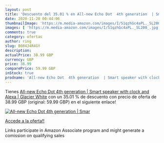 ```yaml
---
layout: post
title: 'Descuento del 35.01 % en All-new Echo Dot  4th generation  | Smar'
date: 2020-11-20 00:44:06
thumbnailImage: 'https://m.media-amazon.com/images/I/51qzhGc4aPL._SL200_.jpg'
images: [ 'https://m.media-amazon.com/images/I/51qzhGc4aPL._SL200_.jpg' ]
comments: true
category: ofertas
author: ring
slug: B084J4R4GY
description:
actualPrice: 38.99 GBP
currency: GBP
price: 38.99
comparePrice: 59.99 GBP
inStock: true
prodname: 'All-new Echo Dot  4th generation  | Smart speaker with clock and Alexa | Glacier White'
---
```


Tienes [All-new Echo Dot  4th generation  | Smart speaker with clock and Alexa | Glacier White](https://www.amazon.co.uk/dp/B084J4R4GY/?tag=tolees0a-21) con un 35.01 % de descuento con precio de oferta de 38.99 GBP (original: 59.99 GBP) en el siguiente enlace!

[![All-new Echo Dot  4th generation  | Smar](https://m.media-amazon.com/images/I/51qzhGc4aPL._SL200_.jpg)](https://www.amazon.co.uk/dp/B084J4R4GY/?tag=tolees0a-21)

[Accede a la oferta!!](https://www.amazon.co.uk/dp/B084J4R4GY/?tag=tolees0a-21)

Links participate in Amazon Associate program and might generate a comission on qualifying sales


